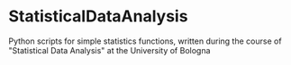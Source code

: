 # StatisticalDataAnalysis
 Python scripts for simple statistics functions, written during the course of "Statistical Data Analysis" at the University of Bologna
